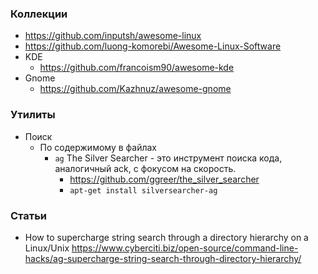 
### Коллекции

- https://github.com/inputsh/awesome-linux
- https://github.com/luong-komorebi/Awesome-Linux-Software
- KDE
    - https://github.com/francoism90/awesome-kde
- Gnome
    - https://github.com/Kazhnuz/awesome-gnome

### Утилиты

- Поиск
    - По содержимому в файлах
        - `ag` The Silver Searcher - это инструмент поиска кода, аналогичный ack, с фокусом на скорость. 
            - https://github.com/ggreer/the_silver_searcher
            - `apt-get install silversearcher-ag`

### Статьи

- How to supercharge string search through a directory hierarchy on a Linux/Unix https://www.cyberciti.biz/open-source/command-line-hacks/ag-supercharge-string-search-through-directory-hierarchy/
